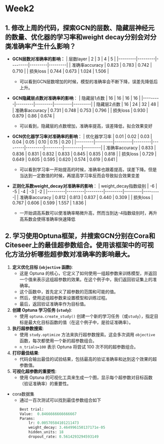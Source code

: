 # Week2
## 1. 修改上周的代码，探索GCN的层数、隐藏层神经元的数量、优化器的学习率和weight decay分别会对分类准确率产生什么影响？
* **GCN层数对准确率的影响：**
| 层数layer | 2 | 3 | 4 | 5 |
|---------|---------|---------|---------|---------|
| 准确率accuracy | 0.823  | 0.783 | 0.742 | 0.710 |
| 损失loss | 0.744  | 0.673 | 1.024 | 1.506 |
  * 可以看到GCN层数增加的时候，模型的准确率会不断下降，误差先降低后上升。


* **GCN隐藏层点数对准确率的影响**：
| 隐藏层1点数 | 16 | 16 | 16 | 16 |
|---------|---------|---------|---------|---------|
| 隐藏层2点数 | 16 | 24 | 32 | 48 |
| 准确率accuracy | 0.731  | 0.748 | 0.753 | 0.796 |
| 损失loss | 0.930  | 0.879 | 0.86 | 0.674 |
  * 可以看到，隐藏层的点数增加，准确率提高，误差降低，拟合效果变好 

* **GCN优化器学习率对准确率的影响**：
| 优化器学习率 | 0.01 | 0.02 | 0.03 | 0.04 | 0.05 | 0.10 | 0.15 | 0.20 |
|---------|---------|---------|---------|---------|---------|---------|---------|---------|
| 准确率accuracy | 0.833  | 0.836 | 0.831 | 0.832 | 0.833 | 0.845 | 0.835 | 0.818 |
| 损失loss | 0.729  | 0.649 | 0.605 | 0.595 | 0.620 | 0.574 | 0.619 | 0.641 |
  * 可以看到学习率一开始提高的时候，准确率也跟着提高，误差下降。但是当达到一定数值的时候，再提高学习率反而会导致拟合效果变差

* **正则化系数weight_decay对准确率的影响**：
| weight_decay指数级别 | -6 | -5 | -4 | -3 | -2 |
|---------|---------|---------|---------|---------|---------|
| 准确率accuracy | 0.812  | 0.813 | 0.837 | 0.440 | 0.309 |
| 损失loss | 0.767  | 0.606 | 0.599 | 1.557 | 1.836 |
  * 一开始调高系数可以使准确率略微升高，然而当到达-4指数级别时，再升高系数会使得准确率快速降低


## 2. 学习使用Optuna框架，并搜索GCN分别在Cora和Citeseer上的最佳超参数组合。使用该框架中的可视化方法分析哪些超参数对准确率的影响最大。

1. **定义优化目标 (`objective` 函数)**: 
    - 这是 Optuna 的核心，它定义了如何使用一组超参数来训练模型，并返回一个值来表示这组超参数的效果。在这个例子中，我们返回验证集上的准确率。
    - 这个函数中，首先定义了超参数的范围和可能的值。
    - 然后，使用这组超参数来设置模型和训练过程。
    - 最后，返回验证准确率作为目标值。
2. **创建 Optuna 学习任务 (`study`)**: 
    - 使用 `optuna.create_study()` 创建一个新的学习任务（或`study`），指定目标是最大化目标函数的值（在这个例子中，是验证准确率）。
3. **执行超参数搜索**: 
    - 使用 `study.optimize` 方法来执行超参数搜索。这会多次调用 `objective` 函数，每次都使用一个新的超参数组合。
    - `n_trials=100` 表示 Optuna 将尝试 100 次不同的超参数组合。
4. **打印最佳结果**: 
    - 代码会输出最佳的试验结果，包括最高的验证准确率和达到这个效果的超参数值。
5. **可视化超参数的重要性**: 
    - 使用 Optuna 的可视化工具来生成一个图，显示每个超参数对目标函数（验证准确率）的重要性。

* cora数据集
  * 通过一百次测试可以找到最佳参数组合如下 
    ```python
    Best trial:
    Value:  0.8466666666666667
    Params: 
        lr: 0.00570584101211473
        weight_decay: 3.464996150137171e-05
        hidden_units: 18
        dropout_rate: 0.5614293294593149
    ```
